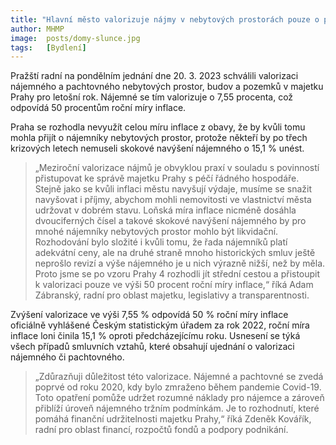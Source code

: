```yaml
---
title: "Hlavní město valorizuje nájmy v nebytových prostorách pouze o polovinu míry inflace"
author: MHMP
image:  posts/domy-slunce.jpg
tags:   [Bydlení]
---
```


Pražští radní na pondělním jednání dne 20. 3. 2023 schválili valorizaci nájemného a pachtovného nebytových prostor, budov a pozemků v majetku Prahy pro letošní rok. Nájemné se tím valorizuje o 7,55 procenta, což odpovídá 50 procentům roční míry inflace.

Praha se rozhodla nevyužít celou míru inflace z obavy, že by kvůli tomu mohla přijít o nájemníky nebytových prostor, protože někteří by po třech krizových letech nemuseli skokové navýšení nájemného o 15,1 % unést.

> „Meziroční valorizace nájmů je obvyklou praxí v souladu s povinností přistupovat ke správě majetku Prahy s péčí řádného hospodáře. Stejně jako se kvůli inflaci městu navyšují výdaje, musíme se snažit navyšovat i příjmy, abychom mohli nemovitosti ve vlastnictví města udržovat v dobrém stavu. Loňská míra inflace nicméně dosáhla dvouciferných čísel a takové skokové navýšení nájemného by pro mnohé nájemníky nebytových prostor mohlo být likvidační. Rozhodování bylo složité i kvůli tomu, že řada nájemníků platí adekvátní ceny, ale na druhé straně mnoho historických smluv ještě neprošlo revizí a výše nájemného je u nich výrazně nižší, než by měla. Proto jsme se po vzoru Prahy 4 rozhodli jít střední cestou a přistoupit k valorizaci pouze ve výši 50 procent roční míry inflace,“ říká Adam Zábranský, radní pro oblast majetku, legislativy a transparentnosti.

Zvýšení valorizace ve výši 7,55 % odpovídá 50 % roční míry inflace oficiálně vyhlášené Českým statistickým úřadem za rok 2022, roční míra inflace loni činila 15,1 % oproti předcházejícímu roku. Usnesení se týká všech případů smluvních vztahů, které obsahují ujednání o valorizaci nájemného či pachtovného.

> „Zdůrazňuji důležitost této valorizace. Nájemné a pachtovné se zvedá poprvé od roku 2020, kdy bylo zmraženo během pandemie Covid-19. Toto opatření pomůže udržet rozumné náklady pro nájemce a zároveň přiblíží úroveň nájemného tržním podmínkám. Je to rozhodnutí, které pomáhá finanční udržitelnosti majetku Prahy,“ říká Zdeněk Kovářík, radní pro oblast financí, rozpočtů fondů a podpory podnikání.
